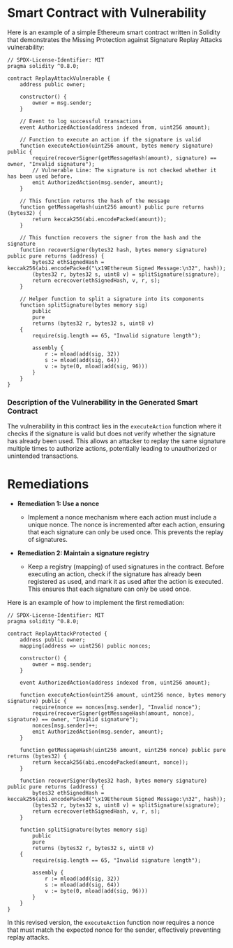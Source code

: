 # Smart Contract with Vulnerability

Here is an example of a simple Ethereum smart contract written in Solidity that demonstrates the Missing Protection against Signature Replay Attacks vulnerability:

```solidity
// SPDX-License-Identifier: MIT
pragma solidity ^0.8.0;

contract ReplayAttackVulnerable {
    address public owner;

    constructor() {
        owner = msg.sender;
    }

    // Event to log successful transactions
    event AuthorizedAction(address indexed from, uint256 amount);

    // Function to execute an action if the signature is valid
    function executeAction(uint256 amount, bytes memory signature) public {
        require(recoverSigner(getMessageHash(amount), signature) == owner, "Invalid signature");
        // Vulnerable Line: The signature is not checked whether it has been used before.
        emit AuthorizedAction(msg.sender, amount);
    }

    // This function returns the hash of the message
    function getMessageHash(uint256 amount) public pure returns (bytes32) {
        return keccak256(abi.encodePacked(amount));
    }

    // This function recovers the signer from the hash and the signature
    function recoverSigner(bytes32 hash, bytes memory signature) public pure returns (address) {
        bytes32 ethSignedHash = keccak256(abi.encodePacked("\x19Ethereum Signed Message:\n32", hash));
        (bytes32 r, bytes32 s, uint8 v) = splitSignature(signature);
        return ecrecover(ethSignedHash, v, r, s);
    }

    // Helper function to split a signature into its components
    function splitSignature(bytes memory sig)
        public
        pure
        returns (bytes32 r, bytes32 s, uint8 v)
    {
        require(sig.length == 65, "Invalid signature length");

        assembly {
            r := mload(add(sig, 32))
            s := mload(add(sig, 64))
            v := byte(0, mload(add(sig, 96)))
        }
    }
}
```

### Description of the Vulnerability in the Generated Smart Contract

The vulnerability in this contract lies in the `executeAction` function where it checks if the signature is valid but does not verify whether the signature has already been used. This allows an attacker to replay the same signature multiple times to authorize actions, potentially leading to unauthorized or unintended transactions.

# Remediations

- **Remediation 1: Use a nonce**
  - Implement a nonce mechanism where each action must include a unique nonce. The nonce is incremented after each action, ensuring that each signature can only be used once. This prevents the replay of signatures.

- **Remediation 2: Maintain a signature registry**
  - Keep a registry (mapping) of used signatures in the contract. Before executing an action, check if the signature has already been registered as used, and mark it as used after the action is executed. This ensures that each signature can only be used once.

Here is an example of how to implement the first remediation:

```solidity
// SPDX-License-Identifier: MIT
pragma solidity ^0.8.0;

contract ReplayAttackProtected {
    address public owner;
    mapping(address => uint256) public nonces;

    constructor() {
        owner = msg.sender;
    }

    event AuthorizedAction(address indexed from, uint256 amount);

    function executeAction(uint256 amount, uint256 nonce, bytes memory signature) public {
        require(nonce == nonces[msg.sender], "Invalid nonce");
        require(recoverSigner(getMessageHash(amount, nonce), signature) == owner, "Invalid signature");
        nonces[msg.sender]++;
        emit AuthorizedAction(msg.sender, amount);
    }

    function getMessageHash(uint256 amount, uint256 nonce) public pure returns (bytes32) {
        return keccak256(abi.encodePacked(amount, nonce));
    }

    function recoverSigner(bytes32 hash, bytes memory signature) public pure returns (address) {
        bytes32 ethSignedHash = keccak256(abi.encodePacked("\x19Ethereum Signed Message:\n32", hash));
        (bytes32 r, bytes32 s, uint8 v) = splitSignature(signature);
        return ecrecover(ethSignedHash, v, r, s);
    }

    function splitSignature(bytes memory sig)
        public
        pure
        returns (bytes32 r, bytes32 s, uint8 v)
    {
        require(sig.length == 65, "Invalid signature length");

        assembly {
            r := mload(add(sig, 32))
            s := mload(add(sig, 64))
            v := byte(0, mload(add(sig, 96)))
        }
    }
}
```

In this revised version, the `executeAction` function now requires a nonce that must match the expected nonce for the sender, effectively preventing replay attacks.